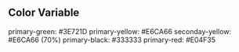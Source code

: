 ## Color Variable

primary-green: #3E721D
primary-yellow: #E6CA66
seconday-yellow: #E6CA66 (70%)
primary-black: #333333
primary-red: #E04F35
